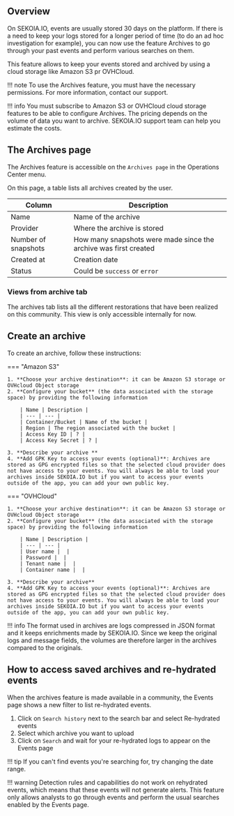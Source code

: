 ## Overview

On SEKOIA.IO, events are usually stored 30 days on the platform. If there is a need to keep your logs stored for a longer period of time (to do an ad hoc investigation for example), you can now use the feature Archives to go through your past events and perform various searches on them.  

This feature allows to keep your events stored and archived by using a cloud storage like Amazon S3 pr OVHCloud. 

!!! note 
    To use the Archives feature, you must have the necessary permissions. For more information, contact our support. 

!!! info 
    You must subscribe to Amazon S3 or OVHCloud cloud storage features to be able to configure Archives. The pricing depends on the volume of data you want to archive. SEKOIA.IO support team can help you estimate the costs.

## The Archives page

The Archives feature is accessible on the `Archives page` in the Operations Center menu. 

On this page, a table lists all archives created by the user. 

| Column | Description |
| --- | --- |
| Name | Name of the archive |
| Provider | Where the archive is stored |
| Number of snapshots | How many snapshots were made since the archive was first created   |
| Created at | Creation date |
| Status  | Could be `success` or `error` |

### Views from archive tab

The archives tab lists all the different restorations that have been realized on this community. This view is only accessible internally for now.

## Create an archive

To create an archive, follow these instructions:

=== "Amazon S3"

    1. **Choose your archive destination**: it can be Amazon S3 storage or OVHcloud Object storage
    2. **Configure your bucket** (the data associated with the storage space) by providing the following information
        
        | Name | Description |
        | --- | --- |
        | Container/Bucket | Name of the bucket |
        | Region | The region associated with the bucket |
        | Access Key ID | ? |
        | Access Key Secret | ? |

    3. **Describe your archive **
    4. **Add GPK Key to access your events (optional)**: Archives are stored as GPG encrypted files so that the selected cloud provider does not have access to your events. You will always be able to load your archives inside SEKOIA.IO but if you want to access your events outside of the app, you can add your own public key.

=== "OVHCloud"

    1. **Choose your archive destination**: it can be Amazon S3 storage or OVHcloud Object storage
    2. **Configure your bucket** (the data associated with the storage space) by providing the following information
        
        | Name | Description |
        | --- | --- |
        | User name |  |
        | Password |  |
        | Tenant name |  |
        | Container name |  |

    3. **Describe your archive**
    4. **Add GPK Key to access your events (optional)**: Archives are stored as GPG encrypted files so that the selected cloud provider does not have access to your events. You will always be able to load your archives inside SEKOIA.IO but if you want to access your events outside of the app, you can add your own public key.

!!! info
    The format used in archives are logs compressed in JSON format and it keeps enrichments made by SEKOIA.IO. Since we keep the original logs and message fields, the volumes are therefore larger in the archives compared to the originals.

## How to access saved archives and re-hydrated events

When the archives feature is made available in a community, the Events page shows a new filter to list re-hydrated events. 

1. Click on `Search history` next to the search bar and select Re-hydrated events
2. Select which archive you want to upload 
3. Click on `Search` and wait for your re-hydrated logs to appear on the Events page 

!!! tip 
    If you can't find events you're searching for, try changing the date range.

!!! warning
    Detection rules and capabilities do not work on rehydrated events, which means that these events will not generate alerts. This feature only allows analysts to go through events and perform the usual searches enabled by the Events page.